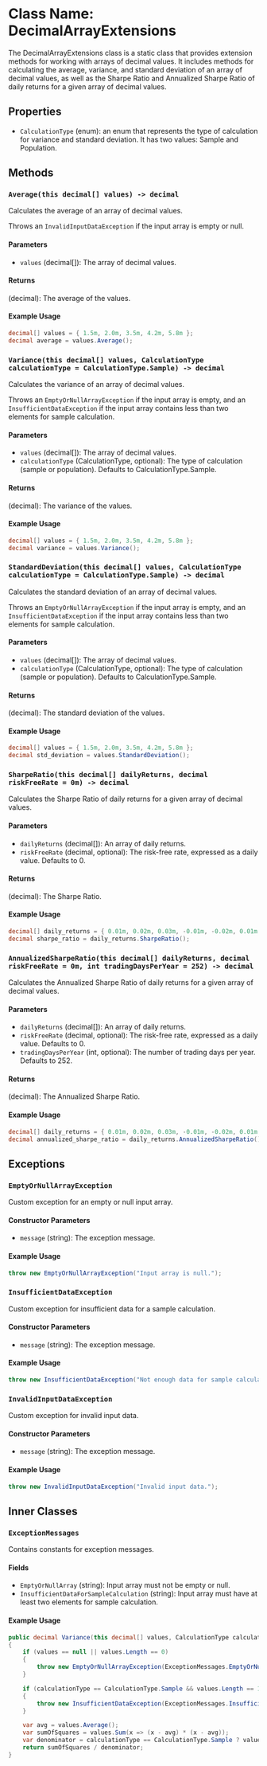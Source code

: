 # Class Name: DecimalArrayExtensions

The DecimalArrayExtensions class is a static class that provides extension methods for working with arrays of decimal values. It includes methods for calculating the average, variance, and standard deviation of an array of decimal values, as well as the Sharpe Ratio and Annualized Sharpe Ratio of daily returns for a given array of decimal values.

## Properties

- `CalculationType` (enum): an enum that represents the type of calculation for variance and standard deviation. It has two values: Sample and Population.

## Methods

### `Average(this decimal[] values) -> decimal`

Calculates the average of an array of decimal values.

Throws an `InvalidInputDataException` if the input array is empty or null.

#### Parameters

- `values` (decimal[]): The array of decimal values.

#### Returns

(decimal): The average of the values.

#### Example Usage

```csharp
decimal[] values = { 1.5m, 2.0m, 3.5m, 4.2m, 5.8m };
decimal average = values.Average();
```


### `Variance(this decimal[] values, CalculationType calculationType = CalculationType.Sample) -> decimal`

Calculates the variance of an array of decimal values.

Throws an `EmptyOrNullArrayException` if the input array is empty, and an `InsufficientDataException` if the input array contains less than two elements for sample calculation.

#### Parameters

- `values` (decimal[]): The array of decimal values.
- `calculationType` (CalculationType, optional): The type of calculation (sample or population). Defaults to CalculationType.Sample.

#### Returns

(decimal): The variance of the values.

#### Example Usage

```csharp
decimal[] values = { 1.5m, 2.0m, 3.5m, 4.2m, 5.8m };
decimal variance = values.Variance();
```


### `StandardDeviation(this decimal[] values, CalculationType calculationType = CalculationType.Sample) -> decimal`

Calculates the standard deviation of an array of decimal values.

Throws an `EmptyOrNullArrayException` if the input array is empty, and an `InsufficientDataException` if the input array contains less than two elements for sample calculation.

#### Parameters

- `values` (decimal[]): The array of decimal values.
- `calculationType` (CalculationType, optional): The type of calculation (sample or population). Defaults to CalculationType.Sample.

#### Returns

(decimal): The standard deviation of the values.

#### Example Usage

```csharp
decimal[] values = { 1.5m, 2.0m, 3.5m, 4.2m, 5.8m };
decimal std_deviation = values.StandardDeviation();
```


### `SharpeRatio(this decimal[] dailyReturns, decimal riskFreeRate = 0m) -> decimal`

Calculates the Sharpe Ratio of daily returns for a given array of decimal values.

#### Parameters

- `dailyReturns` (decimal[]): An array of daily returns.
- `riskFreeRate` (decimal, optional): The risk-free rate, expressed as a daily value. Defaults to 0.

#### Returns

(decimal): The Sharpe Ratio.

#### Example Usage

```csharp
decimal[] daily_returns = { 0.01m, 0.02m, 0.03m, -0.01m, -0.02m, 0.01m };
decimal sharpe_ratio = daily_returns.SharpeRatio();
```


### `AnnualizedSharpeRatio(this decimal[] dailyReturns, decimal riskFreeRate = 0m, int tradingDaysPerYear = 252) -> decimal`

Calculates the Annualized Sharpe Ratio of daily returns for a given array of decimal values.

#### Parameters

- `dailyReturns` (decimal[]): An array of daily returns.
- `riskFreeRate` (decimal, optional): The risk-free rate, expressed as a daily value. Defaults to 0.
- `tradingDaysPerYear` (int, optional): The number of trading days per year. Defaults to 252.

#### Returns

(decimal): The Annualized Sharpe Ratio.

#### Example Usage

```csharp
decimal[] daily_returns = { 0.01m, 0.02m, 0.03m, -0.01m, -0.02m, 0.01m };
decimal annualized_sharpe_ratio = daily_returns.AnnualizedSharpeRatio();
```

## Exceptions

### `EmptyOrNullArrayException`

Custom exception for an empty or null input array.

#### Constructor Parameters

- `message` (string): The exception message.

#### Example Usage

```csharp
throw new EmptyOrNullArrayException("Input array is null.");
```


### `InsufficientDataException`

Custom exception for insufficient data for a sample calculation.

#### Constructor Parameters

- `message` (string): The exception message.

#### Example Usage

```csharp
throw new InsufficientDataException("Not enough data for sample calculation.");
```


### `InvalidInputDataException`

Custom exception for invalid input data.

#### Constructor Parameters

- `message` (string): The exception message.

#### Example Usage

```csharp
throw new InvalidInputDataException("Invalid input data.");
```

## Inner Classes

### `ExceptionMessages`

Contains constants for exception messages.

#### Fields

- `EmptyOrNullArray` (string): Input array must not be empty or null.
- `InsufficientDataForSampleCalculation` (string): Input array must have at least two elements for sample calculation.

#### Example Usage

```csharp
public decimal Variance(this decimal[] values, CalculationType calculationType = CalculationType.Sample)
{
    if (values == null || values.Length == 0)
    {
        throw new EmptyOrNullArrayException(ExceptionMessages.EmptyOrNullArray);
    }

    if (calculationType == CalculationType.Sample && values.Length == 1)
    {
        throw new InsufficientDataException(ExceptionMessages.InsufficientDataForSampleCalculation);
    }

    var avg = values.Average();
    var sumOfSquares = values.Sum(x => (x - avg) * (x - avg));
    var denominator = calculationType == CalculationType.Sample ? values.Length - 1 : values.Length;
    return sumOfSquares / denominator;
}
```
